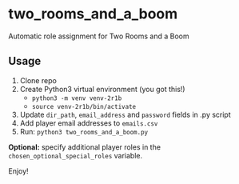 # two_rooms_and_a_boom
Automatic role assignment for Two Rooms and a Boom

## Usage
1. Clone repo
2. Create Python3 virtual environment (you got this!)
   - `python3 -m venv venv-2r1b`
   - `source venv-2r1b/bin/activate`
3. Update `dir_path`, `email_address` and `password` fields in .py script
4. Add player email addresses to `emails.csv`
5. Run: `python3 two_rooms_and_a_boom.py`

**Optional:** specify additional player roles in the `chosen_optional_special_roles` variable.

Enjoy!
